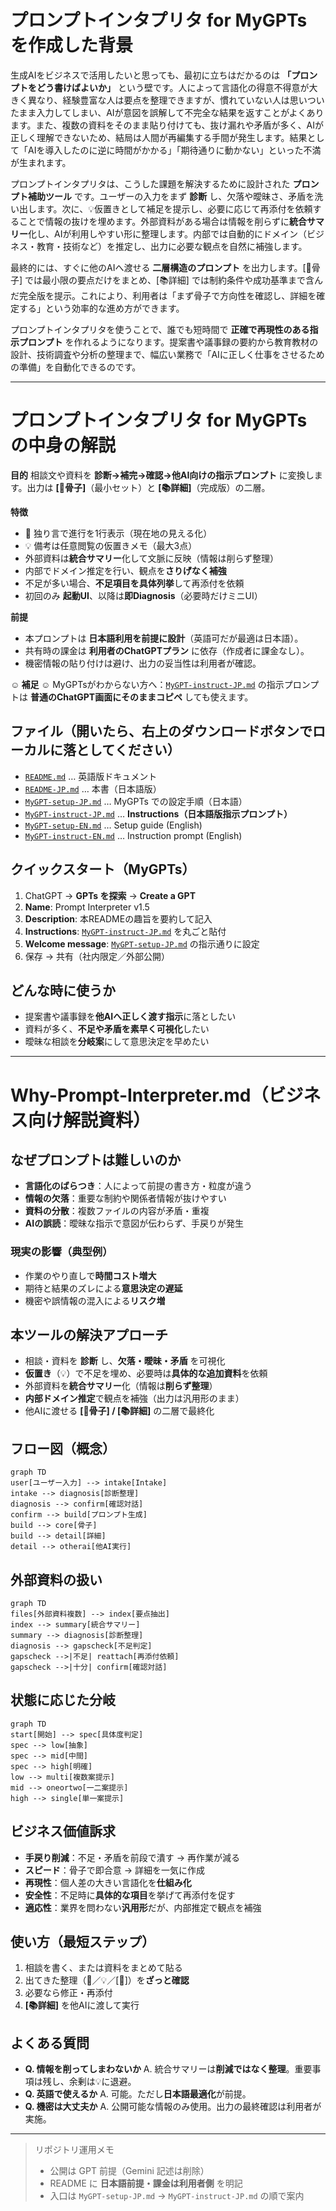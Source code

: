 # プロンプトインタプリタ for MyGPTs を作成した背景


生成AIをビジネスで活用したいと思っても、最初に立ちはだかるのは **「プロンプトをどう書けばよいか」** という壁です。人によって言語化の得意不得意が大きく異なり、経験豊富な人は要点を整理できますが、慣れていない人は思いついたまま入力してしまい、AIが意図を誤解して不完全な結果を返すことがよくあります。また、複数の資料をそのまま貼り付けても、抜け漏れや矛盾が多く、AIが正しく理解できないため、結局は人間が再編集する手間が発生します。結果として「AIを導入したのに逆に時間がかかる」「期待通りに動かない」といった不満が生まれます。

プロンプトインタプリタは、こうした課題を解決するために設計された **プロンプト補助ツール** です。ユーザーの入力をまず **診断** し、欠落や曖昧さ、矛盾を洗い出します。次に、💡仮置きとして補足を提示し、必要に応じて再添付を依頼することで情報の抜けを埋めます。外部資料がある場合は情報を削らずに**統合サマリー**化し、AIが利用しやすい形に整理します。内部では自動的にドメイン（ビジネス・教育・技術など）を推定し、出力に必要な観点を自然に補強します。

最終的には、すぐに他のAIへ渡せる **二層構造のプロンプト** を出力します。\[📝骨子] では最小限の要点だけをまとめ、\[📚詳細] では制約条件や成功基準まで含んだ完全版を提示。これにより、利用者は「まず骨子で方向性を確認し、詳細を確定する」という効率的な進め方ができます。

プロンプトインタプリタを使うことで、誰でも短時間で **正確で再現性のある指示プロンプト** を作れるようになります。提案書や議事録の要約から教育教材の設計、技術調査や分析の整理まで、幅広い業務で「AIに正しく仕事をさせるための準備」を自動化できるのです。

---

# プロンプトインタプリタ for MyGPTs の中身の解説

**目的**
相談文や資料を **診断→補完→確認→他AI向けの指示プロンプト** に変換します。出力は **\[📝骨子]**（最小セット）と **\[📚詳細]**（完成版）の二層。

**特徴**

* 🤖 独り言で進行を1行表示（現在地の見える化）
* 💡 備考は任意閲覧の仮置きメモ（最大3点）
* 外部資料は**統合サマリー**化して文脈に反映（情報は削らず整理）
* 内部でドメイン推定を行い、観点を**さりげなく補強**
* 不足が多い場合、**不足項目を具体列挙**して再添付を依頼
* 初回のみ **起動UI**、以降は**即Diagnosis**（必要時だけミニUI）

**前提**

* 本プロンプトは **日本語利用を前提に設計**（英語可だが最適は日本語）。
* 共有時の課金は **利用者のChatGPTプラン** に依存（作成者に課金なし）。
* 機密情報の貼り付けは避け、出力の妥当性は利用者が確認。

**☺️ 補足 ☺️**
MyGPTsがわからない方へ：[`MyGPT-instruct-JP.md`](./MyGPT-instruct-JP.md) の指示プロンプトは **普通のChatGPT画面にそのままコピペ** しても使えます。  


## ファイル（開いたら、右上のダウンロードボタンでローカルに落としてください）

* [`README.md`](./README.md) … 英語版ドキュメント
* [`README-JP.md`](./README-JP.md) … 本書（日本語版）
* [`MyGPT-setup-JP.md`](./MyGPT-setup-JP.md) … MyGPTs での設定手順（日本語）
* [`MyGPT-instruct-JP.md`](./MyGPT-instruct-JP.md) … **Instructions（日本語版指示プロンプト）**
* [`MyGPT-setup-EN.md`](./MyGPT-setup-EN.md) … Setup guide (English)
* [`MyGPT-instruct-EN.md`](./MyGPT-instruct-EN.md) … Instruction prompt (English)

## クイックスタート（MyGPTs）

1. ChatGPT → **GPTs を探索** → **Create a GPT**
2. **Name**: Prompt Interpreter v1.5
3. **Description**: 本READMEの趣旨を要約して記入
4. **Instructions**: [`MyGPT-instruct-JP.md`](./MyGPT-instruct-JP.md) を丸ごと貼付
5. **Welcome message**: [`MyGPT-setup-JP.md`](./MyGPT-setup-JP.md) の指示通りに設定
6. 保存 → 共有（社内限定／外部公開）

## どんな時に使うか

* 提案書や議事録を**他AIへ正しく渡す指示**に落としたい
* 資料が多く、**不足や矛盾を素早く可視化**したい
* 曖昧な相談を**分岐案**にして意思決定を早めたい

---

# Why-Prompt-Interpreter.md（ビジネス向け解説資料）

## なぜプロンプトは難しいのか

* **言語化のばらつき**：人によって前提の書き方・粒度が違う
* **情報の欠落**：重要な制約や関係者情報が抜けやすい
* **資料の分散**：複数ファイルの内容が矛盾・重複
* **AIの誤読**：曖昧な指示で意図が伝わらず、手戻りが発生

### 現実の影響（典型例）

* 作業のやり直しで**時間コスト増大**
* 期待と結果のズレによる**意思決定の遅延**
* 機密や誤情報の混入による**リスク増**

## 本ツールの解決アプローチ

* 相談・資料を **診断** し、**欠落・曖昧・矛盾** を可視化
* **仮置き**（💡）で不足を埋め、必要時は**具体的な追加資料**を依頼
* 外部資料を**統合サマリー**化（情報は**削らず整理**）
* **内部ドメイン推定**で観点を補強（出力は汎用形のまま）
* 他AIに渡せる **\[📝骨子] / \[📚詳細]** の二層で最終化

## フロー図（概念）

```mermaid
graph TD
user[ユーザー入力] --> intake[Intake]
intake --> diagnosis[診断整理]
diagnosis --> confirm[確認対話]
confirm --> build[プロンプト生成]
build --> core[骨子]
build --> detail[詳細]
detail --> otherai[他AI実行]
```

## 外部資料の扱い

```mermaid
graph TD
files[外部資料複数] --> index[要点抽出]
index --> summary[統合サマリー]
summary --> diagnosis[診断整理]
diagnosis --> gapscheck[不足判定]
gapscheck -->|不足| reattach[再添付依頼]
gapscheck -->|十分| confirm[確認対話]
```

## 状態に応じた分岐

```mermaid
graph TD
start[開始] --> spec[具体度判定]
spec --> low[抽象]
spec --> mid[中間]
spec --> high[明確]
low --> multi[複数案提示]
mid --> oneortwo[一二案提示]
high --> single[単一案提示]
```

## ビジネス価値訴求

* **手戻り削減**：不足・矛盾を前段で潰す → 再作業が減る
* **スピード**：骨子で即合意 → 詳細を一気に作成
* **再現性**：個人差の大きい言語化を**仕組み化**
* **安全性**：不足時に**具体的な項目**を挙げて再添付を促す
* **適応性**：業界を問わない**汎用形**だが、内部推定で観点を補強

## 使い方（最短ステップ）

1. 相談を書く、または資料をまとめて貼る
2. 出てきた整理（🤖／💡／\[📝]）を**ざっと確認**
3. 必要なら修正・再添付
4. **\[📚詳細]** を他AIに渡して実行

## よくある質問

* **Q. 情報を削ってしまわないか**
  A. 統合サマリーは**削減ではなく整理**。重要事項は残し、余剰は💡に退避。
* **Q. 英語で使えるか**
  A. 可能。ただし**日本語最適化**が前提。
* **Q. 機密は大丈夫か**
  A. 公開可能な情報のみ使用。出力の最終確認は利用者が実施。

---

> リポジトリ運用メモ
>
> * 公開は GPT 前提（Gemini 記述は削除）
> * README に **日本語前提・課金は利用者側** を明記
> * 入口は `MyGPT-setup-JP.md` → `MyGPT-instruct-JP.md` の順で案内

